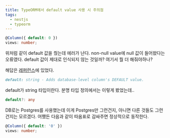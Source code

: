 ```yaml
---
title: TypeORM에서 default value 사용 시 주의점
tags:
  - nestjs
  - typeorm
---
```


```typescript
@Column({ default: 0 })
views: number;
```

위처럼 같이 default 값을 줬는데 에러가 난다. non-null value에 null 값이 들어왔다는 오류였다. default 값이 제대로 인식되지 않는 것일까? 여기서 뭘 더 해줘야하나?

해답은 [레퍼런스](https://github.com/typeorm/typeorm/blob/master/docs/entities.md#column-options)에 있었다.

```markdown
default: string - Adds database-level column's DEFAULT value.
```

default가 string 타입이란다. 분명 타입 정의에서는 이렇게 봤었는데..

```typescript
default?: any
```

DB로는 Postgres를 사용했는데 이게 Postgres만 그런건지, 아니면 다른 것들도 그런건지는 모르겠다. 어쨌든 다음과 같이 따옴표로 감싸주면 정상적으로 동작한다.

```typescript
@Column({ default: '0' })
views: number;
```
